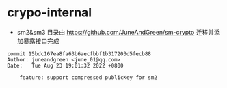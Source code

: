 # crypo-internal

- sm2&sm3 目录由 https://github.com/JuneAndGreen/sm-crypto 迁移并添加暴露接口完成
```text
commit 15bdc167ea8fa63b6aecfbbf1b317203d5fecb88
Author: juneandgreen <june_01@qq.com>
Date:   Tue Aug 23 19:01:32 2022 +0800

    feature: support compressed publicKey for sm2
```
